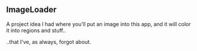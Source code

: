 ## ImageLoader

A project idea I had where you'll put an image into this app, and it will color it into regions and stuff..

..that I've, as always, forgot about.
